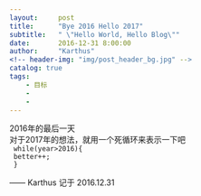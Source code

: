 ```yaml
---
layout:     post
title:      "Bye 2016 Hello 2017"
subtitle:   " \"Hello World, Hello Blog\""
date:       2016-12-31 8:00:00
author:     "Karthus"
<!-- header-img: "img/post_header_bg.jpg" -->
catalog: true
tags:
    - 目标
    -
    -
---
```


>
  2016年的最后一天  <br />
  对于2017年的想法，就用一个死循环来表示一下吧 <br />
<code>  while(year>2016){ <br />
      better++; <br />
}</code>


—— Karthus 记于 2016.12.31
